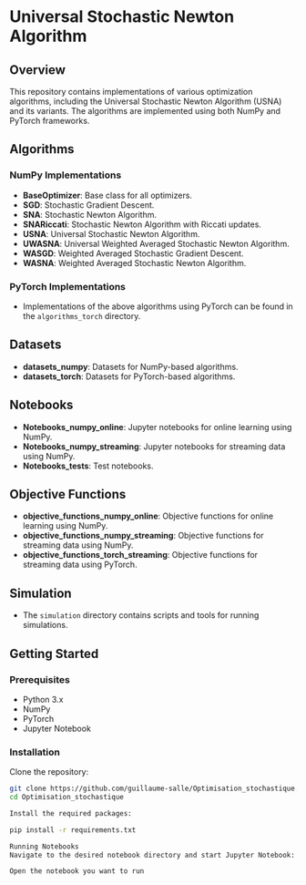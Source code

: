 # Universal Stochastic Newton Algorithm

## Overview

This repository contains implementations of various optimization algorithms, including the Universal Stochastic Newton Algorithm (USNA) and its variants. The algorithms are implemented using both NumPy and PyTorch frameworks.

## Algorithms

### NumPy Implementations

- **BaseOptimizer**: Base class for all optimizers.
- **SGD**: Stochastic Gradient Descent.
- **SNA**: Stochastic Newton Algorithm.
- **SNARiccati**: Stochastic Newton Algorithm with Riccati updates.
- **USNA**: Universal Stochastic Newton Algorithm.
- **UWASNA**: Universal Weighted Averaged Stochastic Newton Algorithm.
- **WASGD**: Weighted Averaged Stochastic Gradient Descent.
- **WASNA**: Weighted Averaged Stochastic Newton Algorithm.

### PyTorch Implementations

- Implementations of the above algorithms using PyTorch can be found in the `algorithms_torch` directory.

## Datasets

- **datasets_numpy**: Datasets for NumPy-based algorithms.
- **datasets_torch**: Datasets for PyTorch-based algorithms.

## Notebooks

- **Notebooks_numpy_online**: Jupyter notebooks for online learning using NumPy.
- **Notebooks_numpy_streaming**: Jupyter notebooks for streaming data using NumPy.
- **Notebooks_tests**: Test notebooks.

## Objective Functions

- **objective_functions_numpy_online**: Objective functions for online learning using NumPy.
- **objective_functions_numpy_streaming**: Objective functions for streaming data using NumPy.
- **objective_functions_torch_streaming**: Objective functions for streaming data using PyTorch.

## Simulation

- The `simulation` directory contains scripts and tools for running simulations.

## Getting Started

### Prerequisites

- Python 3.x
- NumPy
- PyTorch
- Jupyter Notebook

### Installation

Clone the repository:

```sh
git clone https://github.com/guillaume-salle/Optimisation_stochastique.git
cd Optimisation_stochastique

Install the required packages:

pip install -r requirements.txt

Running Notebooks
Navigate to the desired notebook directory and start Jupyter Notebook:

Open the notebook you want to run 